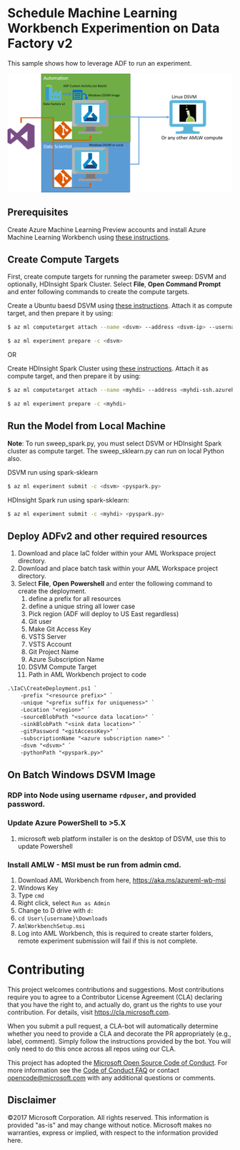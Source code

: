 # Schedule Machine Learning Workbench Experimention on Data Factory v2

This sample shows how to leverage ADF to run an experiment. 

![](./AMLWwADF.png)

## Prerequisites
Create Azure Machine Learning Preview accounts and install Azure Machine Learning Workbench using [these instructions](https://docs.microsoft.com/en-us/azure/machine-learning/preview/quickstart-installation).

## Create Compute Targets

First, create compute targets for running the parameter sweep: DSVM and optionally, HDInsight Spark Cluster. Select **File**, **Open Command Prompt** and enter following commands to create the compute targets.

Create a Ubuntu baesd DSVM using [these instructions](https://docs.microsoft.com/en-us/azure/machine-learning/data-science-virtual-machine/dsvm-ubuntu-intro#create-your-data-science-virtual-machine-for-linux). Attach it as compute target, and then prepare it by using:

```bash
$ az ml computetarget attach --name <dsvm> --address <dsvm-ip> --username <sshusername> --password <sshpwd> --type remotedocker
```

```bash
$ az ml experiment prepare -c <dsvm>
```

OR

Create HDInsight Spark Cluster using [these instructions](https://docs.microsoft.com/en-us/azure/hdinsight/hdinsight-apache-spark-jupyter-spark-sql). Attach it as compute target, and then prepare it by using:

```bash
$ az ml computetarget attach --name <myhdi> --address <myhdi-ssh.azurehdinsight.net> --username <sshusername> --password <sshpwd> --type cluster
```

```bash
$ az ml experiment prepare -c <myhdi>
```


## Run the Model from Local Machine

**Note**: To run sweep_spark.py, you must select DSVM or HDInsight Spark cluster as compute target. The sweep_sklearn.py can run on local Python also.


DSVM run using spark-sklearn

```bash
$ az ml experiment submit -c <dsvm> <pyspark.py>
```

HDInsight Spark run using spark-sklearn:

```bash
$ az ml experiment submit -c <myhdi> <pyspark.py>
```

## Deploy ADFv2 and other required resources

1. Download and place IaC folder within your AML Workspace project directory.
1. Download and place batch task within your AML Workspace project directory.
1. Select **File**, **Open Powershell** and enter the following command to create the deployment.
    1. define a prefix for all resources
    1. define a unique string all lower case
    1. Pick region (ADF will deploy to US East regardless)
    1. Git user
    1. Make Git Access Key
    1. VSTS Server
    1. VSTS Account
    1. Git Project Name
    1. Azure Subscription Name
    1. DSVM Compute Target
    1. Path in AML Workbench project to code
    
```
.\IaC\CreateDeployment.ps1 `
    -prefix "<resource prefix>" `
    -unique "<prefix suffix for uniqueness>" `
    -Location "<region>" `
    -sourceBlobPath "<source data location>" `
    -sinkBlobPath "<sink data location>" `
    -gitPassword "<gitAccessKey>" `
    -subscriptionName "<azure subscription name>" `
    -dsvm "<dsvm>" `
    -pythonPath "<pyspark.py>"
```

## On Batch Windows DSVM Image
### RDP into Node using username `rdpuser`, and provided password. 

### Update Azure PowerShell to >5.X
1. microsoft web platform installer is on the desktop of DSVM, use this to update Powershell

### Install AMLW - MSI must be run from admin cmd.

1. Download AML Workbench from here, https://aka.ms/azureml-wb-msi
1. Windows Key
1. Type `cmd`
1. Right click, select `Run as Admin`
1. Change to D drive with `d:`
1. `cd User\{username}\Downloads`
1. `AmlWorkbenchSetup.msi`
1. Log into AML Workbench, this is required to create starter folders, remote experiment submission will fail if this is not complete.

# Contributing

This project welcomes contributions and suggestions.  Most contributions require you to agree to a
Contributor License Agreement (CLA) declaring that you have the right to, and actually do, grant us
the rights to use your contribution. For details, visit https://cla.microsoft.com.

When you submit a pull request, a CLA-bot will automatically determine whether you need to provide
a CLA and decorate the PR appropriately (e.g., label, comment). Simply follow the instructions
provided by the bot. You will only need to do this once across all repos using our CLA.

This project has adopted the [Microsoft Open Source Code of Conduct](https://opensource.microsoft.com/codeofconduct/).
For more information see the [Code of Conduct FAQ](https://opensource.microsoft.com/codeofconduct/faq/) or
contact [opencode@microsoft.com](mailto:opencode@microsoft.com) with any additional questions or comments.


## Disclaimer
©2017 Microsoft Corporation. All rights reserved. This information is provided "as-is" and may change without notice. Microsoft makes no warranties, express or implied, with respect to the information provided here.
